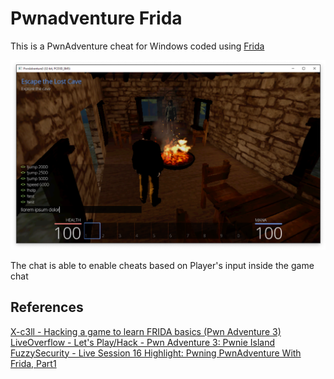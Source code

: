 # Pwnadventure Frida

This is a PwnAdventure cheat for Windows coded using [Frida](https://frida.re/)

![pic](pic.png)

The chat is able to enable cheats based on Player's input inside the game chat

## References

[X-c3ll - Hacking a game to learn FRIDA basics (Pwn Adventure 3)](https://x-c3ll.github.io/posts/Frida-Pwn-Adventure-3/)
[LiveOverflow - Let's Play/Hack - Pwn Adventure 3: Pwnie Island](https://www.youtube.com/watch?v=RDZnlcnmPUA&t=2036s)
[FuzzySecurity - Live Session 16 Highlight: Pwning PwnAdventure With Frida, Part1](https://www.youtube.com/watch?v=0oTR09C127o)